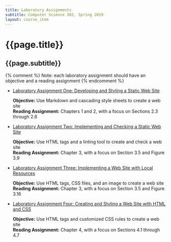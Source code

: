 ```yaml
---
title: Laboratory Assignments
subtitle: Computer Science 302, Spring 2019
layout: course_item
---
```


# {{page.title}}
## {{page.subtitle}}

{% comment %} Note: each laboratory assignment should have an objective and a reading assignment {% endcomment %}

<ul>

<li><a href="https://github.com/Allegheny-Computer-Science-302-S2019/cs302-S2019-sheets/releases/download/cs302S2019_sheets-2.0.0/cs302S2019_lab01.pdf">Laboratory Assignment One: Developing and Styling a Static Web Site</a> <p><b>Objective:</b> Use Markdown and cascading style sheets to create a web site<br><b>Reading Assignment:</b> Chapters 1 and 2, with a focus on Sections 2.3 through 2.6</p>

<li><a href="https://github.com/Allegheny-Computer-Science-302-S2019/cs302-S2019-sheets/releases/download/cs203S2019_sheets-3.0.1/cs302S2019_lab02.pdf">Laboratory Assignment Two: Implementing and Checking a Static Web Site</a> <p><b>Objective:</b> Use HTML tags and a linting tool to create and check a web site<br><b>Reading Assignment:</b> Chapter 3, with a focus on Section 3.5 and Figure 3.9</p>

<li><a href="https://github.com/Allegheny-Computer-Science-302-S2019/cs302-S2019-sheets/releases/download/cs302S2019_sheets-5.0.0/cs302S2019_lab03.pdf">Laboratory Assignment Three: Implementing a Web Site with Local Resources</a> <p><b>Objective:</b> Use HTML tags, CSS files, and an image to create a web site<br><b>Reading Assignment:</b> Chapter 3, with a focus on Section 3.5 and Figure 3.16</p>

<li><a href="https://github.com/Allegheny-Computer-Science-302-S2019/cs302-S2019-sheets/releases/download/cs302S2019_sheets-7.0.0/cs302S2019_lab04.pdf">Laboratory Assignment Four: Creating and Styling a Web Site with HTML and CSS</a> <p><b>Objective:</b> Use HTML tags and customized CSS rules to create a web site<br><b>Reading Assignment:</b> Chapter 4, with a focus on Sections 4.1 through 4.7</p>

</ul>
